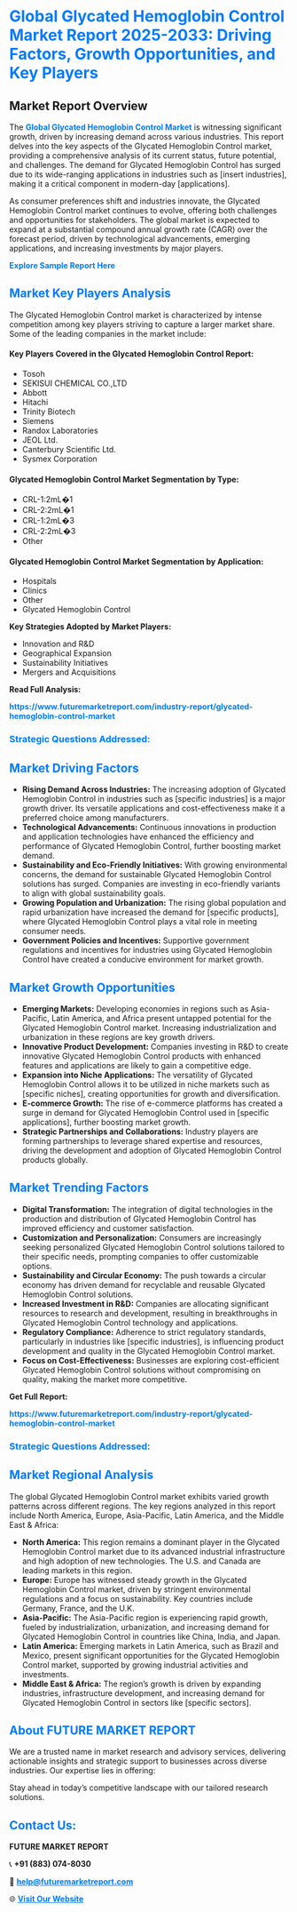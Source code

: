 <h1 style="color: #007BFF;">Global Glycated Hemoglobin Control Market Report 2025-2033: Driving Factors, Growth Opportunities, and Key Players</h1>

<section id="overview">
<h2>Market Report Overview</h2>
<p>The <a href="https://www.futuremarketreport.com/industry-report/glycated-hemoglobin-control-market" style="color: #007BFF; text-decoration: none;"><strong>Global Glycated Hemoglobin Control Market</strong></a> is witnessing significant growth, driven by increasing demand across various industries. This report delves into the key aspects of the Glycated Hemoglobin Control market, providing a comprehensive analysis of its current status, future potential, and challenges. The demand for Glycated Hemoglobin Control has surged due to its wide-ranging applications in industries such as [insert industries], making it a critical component in modern-day [applications].</p>
<p>As consumer preferences shift and industries innovate, the Glycated Hemoglobin Control market continues to evolve, offering both challenges and opportunities for stakeholders. The global market is expected to expand at a substantial compound annual growth rate (CAGR) over the forecast period, driven by technological advancements, emerging applications, and increasing investments by major players.</p>
</section>

<section id="overview">
<p><a href="https://www.futuremarketreport.com/request-sample/reportId=123129" style="color: #007BFF; text-decoration: none;"><strong>Explore Sample Report Here</strong></a></p>
</section>

<section id="key-players">
<h2 style="color: #007BFF;">Market Key Players Analysis</h2>
<p>The Glycated Hemoglobin Control market is characterized by intense competition among key players striving to capture a larger market share. Some of the leading companies in the market include:</p>
<h4>Key Players Covered in the Glycated Hemoglobin Control Report:</h4>
<ul><li>Tosoh</li><li>SEKISUI CHEMICAL CO.,LTD</li><li>Abbott</li><li>Hitachi</li><li>Trinity Biotech</li><li>Siemens</li><li>Randox Laboratories</li><li>JEOL Ltd.</li><li>Canterbury Scientific Ltd.</li><li>Sysmex Corporation</li></ul>
<h4>Glycated Hemoglobin Control Market Segmentation by Type:</h4>
<ul><li>CRL-1:2mL�1</li><li>CRL-2:2mL�1</li><li>CRL-1:2mL�3</li><li>CRL-2:2mL�3</li><li>Other</li></ul>

<h4>Glycated Hemoglobin Control Market Segmentation by Application:</h4>
<ul><li>Hospitals</li><li>Clinics</li><li>Other</li><li>Glycated Hemoglobin Control</li></ul>
<p><strong>Key Strategies Adopted by Market Players:</strong></p>
<ul>
<li>Innovation and R&D</li>
<li>Geographical Expansion</li>
<li>Sustainability Initiatives</li>
<li>Mergers and Acquisitions</li>
</ul>
</section>

<section>
<p><strong>Read Full Analysis: </strong></p><a href="https://www.futuremarketreport.com/industry-report/glycated-hemoglobin-control-market" style="color: #007BFF; text-decoration: none;"><strong>https://www.futuremarketreport.com/industry-report/glycated-hemoglobin-control-market</strong></a>
<h3 style="color: #007BFF;">Strategic Questions Addressed:</h3>
</section>

<section id="driving-factors">
<h2 style="color: #007BFF;">Market Driving Factors</h2>
<ul>
<li><strong>Rising Demand Across Industries:</strong> The increasing adoption of Glycated Hemoglobin Control in industries such as [specific industries] is a major growth driver. Its versatile applications and cost-effectiveness make it a preferred choice among manufacturers.</li>
<li><strong>Technological Advancements:</strong> Continuous innovations in production and application technologies have enhanced the efficiency and performance of Glycated Hemoglobin Control, further boosting market demand.</li>
<li><strong>Sustainability and Eco-Friendly Initiatives:</strong> With growing environmental concerns, the demand for sustainable Glycated Hemoglobin Control solutions has surged. Companies are investing in eco-friendly variants to align with global sustainability goals.</li>
<li><strong>Growing Population and Urbanization:</strong> The rising global population and rapid urbanization have increased the demand for [specific products], where Glycated Hemoglobin Control plays a vital role in meeting consumer needs.</li>
<li><strong>Government Policies and Incentives:</strong> Supportive government regulations and incentives for industries using Glycated Hemoglobin Control have created a conducive environment for market growth.</li>
</ul>
</section>

<section id="growth-opportunities">
<h2 style="color: #007BFF;">Market Growth Opportunities</h2>
<ul>
<li><strong>Emerging Markets:</strong> Developing economies in regions such as Asia-Pacific, Latin America, and Africa present untapped potential for the Glycated Hemoglobin Control market. Increasing industrialization and urbanization in these regions are key growth drivers.</li>
<li><strong>Innovative Product Development:</strong> Companies investing in R&D to create innovative Glycated Hemoglobin Control products with enhanced features and applications are likely to gain a competitive edge.</li>
<li><strong>Expansion into Niche Applications:</strong> The versatility of Glycated Hemoglobin Control allows it to be utilized in niche markets such as [specific niches], creating opportunities for growth and diversification.</li>
<li><strong>E-commerce Growth:</strong> The rise of e-commerce platforms has created a surge in demand for Glycated Hemoglobin Control used in [specific applications], further boosting market growth.</li>
<li><strong>Strategic Partnerships and Collaborations:</strong> Industry players are forming partnerships to leverage shared expertise and resources, driving the development and adoption of Glycated Hemoglobin Control products globally.</li>
</ul>
</section>

<section id="trending-factors">
<h2 style="color: #007BFF;">Market Trending Factors</h2>
<ul>
<li><strong>Digital Transformation:</strong> The integration of digital technologies in the production and distribution of Glycated Hemoglobin Control has improved efficiency and customer satisfaction.</li>
<li><strong>Customization and Personalization:</strong> Consumers are increasingly seeking personalized Glycated Hemoglobin Control solutions tailored to their specific needs, prompting companies to offer customizable options.</li>
<li><strong>Sustainability and Circular Economy:</strong> The push towards a circular economy has driven demand for recyclable and reusable Glycated Hemoglobin Control solutions.</li>
<li><strong>Increased Investment in R&D:</strong> Companies are allocating significant resources to research and development, resulting in breakthroughs in Glycated Hemoglobin Control technology and applications.</li>
<li><strong>Regulatory Compliance:</strong> Adherence to strict regulatory standards, particularly in industries like [specific industries], is influencing product development and quality in the Glycated Hemoglobin Control market.</li>
<li><strong>Focus on Cost-Effectiveness:</strong> Businesses are exploring cost-efficient Glycated Hemoglobin Control solutions without compromising on quality, making the market more competitive.</li>
</ul>
</section>

<section>
<p><strong>Get Full Report: </strong></p><a href="https://www.futuremarketreport.com/industry-report/glycated-hemoglobin-control-market" style="color: #007BFF; text-decoration: none;"><strong>https://www.futuremarketreport.com/industry-report/glycated-hemoglobin-control-market</strong></a>
<h3 style="color: #007BFF;">Strategic Questions Addressed:</h3>
</section>


<section id="regional-analysis">
<h2 style="color: #007BFF;">Market Regional Analysis</h2>
<p>The global Glycated Hemoglobin Control market exhibits varied growth patterns across different regions. The key regions analyzed in this report include North America, Europe, Asia-Pacific, Latin America, and the Middle East & Africa:</p>
<ul>
<li><strong>North America:</strong> This region remains a dominant player in the Glycated Hemoglobin Control market due to its advanced industrial infrastructure and high adoption of new technologies. The U.S. and Canada are leading markets in this region.</li>
<li><strong>Europe:</strong> Europe has witnessed steady growth in the Glycated Hemoglobin Control market, driven by stringent environmental regulations and a focus on sustainability. Key countries include Germany, France, and the U.K.</li>
<li><strong>Asia-Pacific:</strong> The Asia-Pacific region is experiencing rapid growth, fueled by industrialization, urbanization, and increasing demand for Glycated Hemoglobin Control in countries like China, India, and Japan.</li>
<li><strong>Latin America:</strong> Emerging markets in Latin America, such as Brazil and Mexico, present significant opportunities for the Glycated Hemoglobin Control market, supported by growing industrial activities and investments.</li>
<li><strong>Middle East & Africa:</strong> The region’s growth is driven by expanding industries, infrastructure development, and increasing demand for Glycated Hemoglobin Control in sectors like [specific sectors].</li>
</ul>
</section>

<footer>
<h2 style="color: #007BFF;">About FUTURE MARKET REPORT</h2>
<p>We are a trusted name in market research and advisory services, delivering actionable insights and strategic support to businesses across diverse industries. Our expertise lies in offering:</p>

<p>Stay ahead in today’s competitive landscape with our tailored research solutions.</p>

<h2 style="color: #007BFF;">Contact Us:</h2>
<p><strong>FUTURE MARKET REPORT</strong></p>
<p>📞 <strong>+91 (883) 074-8030</strong></p>
<p>📧 <strong><a href="mailto:help@futuremarketreport.com" style="color: #007BFF;">help@futuremarketreport.com</a></strong></p>
<p>🌐 <strong><a href="https://www.futuremarketreport.com/" style="color: #007BFF;">Visit Our Website</a></strong></p>
</footer>